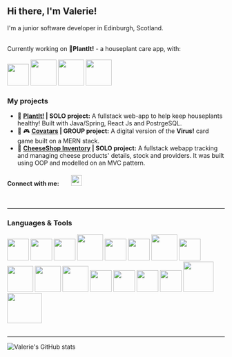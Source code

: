 ## Hi there, I'm Valerie!
I'm a junior software developer in Edinburgh, Scotland.
<br />
<br />

Currently working on 🌱**PlantIt!** - a houseplant care app, with:
<br />
<br />
<span>
  <img width="50px" src="https://cdn.jsdelivr.net/gh/devicons/devicon/icons/react/react-original-wordmark.svg" />
  <img height="60px" src="https://cdn.jsdelivr.net/gh/devicons/devicon/icons/java/java-original-wordmark.svg" />
  <img width="60px" src="https://cdn.jsdelivr.net/gh/devicons/devicon/icons/spring/spring-original-wordmark.svg" />
  <img width="60px" height="60px" src="https://cdn.jsdelivr.net/gh/devicons/devicon/icons/postgresql/postgresql-original-wordmark.svg" />
</span>

### My projects
- 🌱 **[PlantIt!](https://github.com/Vallalika/houseplantapp) | SOLO project:** A fullstack web-app to help keep houseplants healthy! Built with Java/Spring, React Js and PostrgeSQL.
- 🦠 🎮 **[Covatars](https://github.com/Vallalika/CodeClan_Virus_Game) | GROUP project:** A digital version of the **Virus!** card game built on a MERN stack.
- 🧀 **[CheeseShop Inventory](https://github.com/Vallalika/Cheese_shop_inventory) | SOLO project:** A fullstack webapp tracking and managing cheese products' details, stock and providers. It was built using OOP and modelled on an MVC pattern.

#### Connect with me:  <a href="https://www.linkedin.com/in/valerie-bayard-441ba7197"><img height="25px" src="https://cdn.jsdelivr.net/gh/devicons/devicon/icons/linkedin/linkedin-original.svg" /></a>
<br />
<hr />

### Languages & Tools
<span>
  <img width="50px" src="https://cdn.jsdelivr.net/gh/devicons/devicon/icons/python/python-original-wordmark.svg" />
  <img width="50px" src="https://cdn.jsdelivr.net/gh/devicons/devicon/icons/javascript/javascript-original.svg" />
  <img width="50px" src="https://cdn.jsdelivr.net/gh/devicons/devicon/icons/react/react-original-wordmark.svg" />
  <img height="60px" src="https://cdn.jsdelivr.net/gh/devicons/devicon/icons/java/java-original-wordmark.svg" />
  <img width="50px" src="https://cdn.jsdelivr.net/gh/devicons/devicon/icons/html5/html5-original-wordmark.svg" />
  <img width="50px" src="https://cdn.jsdelivr.net/gh/devicons/devicon/icons/css3/css3-original-wordmark.svg" />
  <img width="60px" height="60px" src="https://cdn.jsdelivr.net/gh/devicons/devicon/icons/flask/flask-original-wordmark.svg" />          
  <img width="50px" src="https://cdn.jsdelivr.net/gh/devicons/devicon/icons/express/express-original.svg" />
  <img width="60px" src="https://cdn.jsdelivr.net/gh/devicons/devicon/icons/spring/spring-original-wordmark.svg" />
  <img width="60px" height="60px" src="https://cdn.jsdelivr.net/gh/devicons/devicon/icons/postgresql/postgresql-original-wordmark.svg" />
  <img width="60px" src="https://cdn.jsdelivr.net/gh/devicons/devicon/icons/mongodb/mongodb-original-wordmark.svg" />
  <img width="50px" src="https://cdn.jsdelivr.net/gh/devicons/devicon/icons/vscode/vscode-original-wordmark.svg" />
  <img width="50px" src="https://cdn.jsdelivr.net/gh/devicons/devicon/icons/intellij/intellij-original.svg" />
  <img width="50px" src="https://cdn.jsdelivr.net/gh/devicons/devicon/icons/git/git-original-wordmark.svg" />
  <img width="50px" src="https://cdn.jsdelivr.net/gh/devicons/devicon/icons/github/github-original-wordmark.svg" />
  <img width="70px" height="70px" src="https://cdn.jsdelivr.net/gh/devicons/devicon/icons/trello/trello-plain-wordmark.svg" />
  <img width="80px" height="70px" src="https://cdn.jsdelivr.net/gh/devicons/devicon/icons/slack/slack-original-wordmark.svg" />
</span>
<br />
<br />

<hr />

![Valerie's GitHub stats](https://github-readme-stats.vercel.app/api?username=Vallalika)
